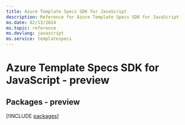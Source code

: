 ```yaml
---
title: Azure Template Specs SDK for JavaScript
description: Reference for Azure Template Specs SDK for JavaScript
ms.date: 02/13/2024
ms.topic: reference
ms.devlang: javascript
ms.service: templatespecs
---
```

# Azure Template Specs SDK for JavaScript - preview
## Packages - preview
[!INCLUDE [packages](template-specs-index.md)]